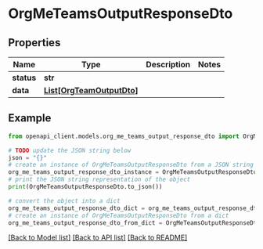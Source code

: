 # OrgMeTeamsOutputResponseDto


## Properties

Name | Type | Description | Notes
------------ | ------------- | ------------- | -------------
**status** | **str** |  | 
**data** | [**List[OrgTeamOutputDto]**](OrgTeamOutputDto.md) |  | 

## Example

```python
from openapi_client.models.org_me_teams_output_response_dto import OrgMeTeamsOutputResponseDto

# TODO update the JSON string below
json = "{}"
# create an instance of OrgMeTeamsOutputResponseDto from a JSON string
org_me_teams_output_response_dto_instance = OrgMeTeamsOutputResponseDto.from_json(json)
# print the JSON string representation of the object
print(OrgMeTeamsOutputResponseDto.to_json())

# convert the object into a dict
org_me_teams_output_response_dto_dict = org_me_teams_output_response_dto_instance.to_dict()
# create an instance of OrgMeTeamsOutputResponseDto from a dict
org_me_teams_output_response_dto_from_dict = OrgMeTeamsOutputResponseDto.from_dict(org_me_teams_output_response_dto_dict)
```
[[Back to Model list]](../README.md#documentation-for-models) [[Back to API list]](../README.md#documentation-for-api-endpoints) [[Back to README]](../README.md)


